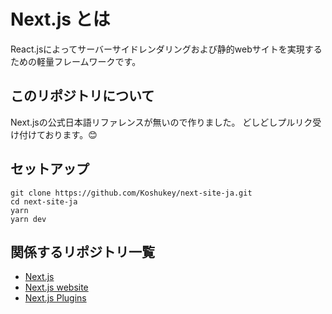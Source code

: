 # Next.js とは

React.jsによってサーバーサイドレンダリングおよび静的webサイトを実現するための軽量フレームワークです。

## このリポジトリについて
Next.jsの公式日本語リファレンスが無いので作りました。
どしどしプルリク受け付けております。😊

## セットアップ
```aidl
git clone https://github.com/Koshukey/next-site-ja.git
cd next-site-ja
yarn
yarn dev
```



## 関係するリポジトリ一覧

- [Next.js](https://github.com/zeit/next.js)
- [Next.js website](https://github.com/zeit/next-site)
- [Next.js Plugins](https://github.com/zeit/next-plugins)
